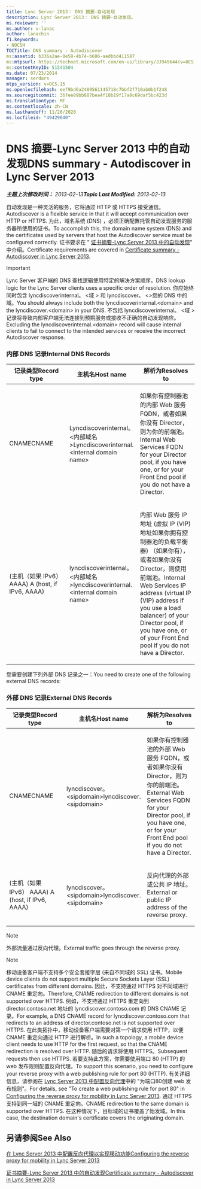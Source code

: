 ```yaml
---
title: Lync Server 2013： DNS 摘要-自动发现
description: Lync Server 2013： DNS 摘要-自动发现。
ms.reviewer: ''
ms.author: v-lanac
author: lanachin
f1.keywords:
- NOCSH
TOCTitle: DNS summary - Autodiscover
ms:assetid: b336a2ae-0e58-4b74-b606-aedbbd411587
ms:mtpsurl: https://technet.microsoft.com/en-us/library/JJ945644(v=OCS.15)
ms:contentKeyID: 51541504
ms.date: 07/23/2014
manager: serdars
mtps_version: v=OCS.15
ms.openlocfilehash: eef9bd6a2489561145718c7bbf2f710ab0b1f248
ms.sourcegitcommit: 36fee89bb887bea4f18b19f17a8c69daf5bc423d
ms.translationtype: MT
ms.contentlocale: zh-CN
ms.lasthandoff: 11/26/2020
ms.locfileid: "49429040"
---
```

# <a name="dns-summary---autodiscover-in-lync-server-2013"></a><span data-ttu-id="7a9e3-103">DNS 摘要-Lync Server 2013 中的自动发现</span><span class="sxs-lookup"><span data-stu-id="7a9e3-103">DNS summary - Autodiscover in Lync Server 2013</span></span>

<div data-xmlns="http://www.w3.org/1999/xhtml">

<div class="topic" data-xmlns="http://www.w3.org/1999/xhtml" data-msxsl="urn:schemas-microsoft-com:xslt" data-cs="https://msdn.microsoft.com/">

<div data-asp="https://msdn2.microsoft.com/asp">



</div>

<div id="mainSection">

<div id="mainBody"><span data-ttu-id="7a9e3-104">

<span> </span></span><span class="sxs-lookup"><span data-stu-id="7a9e3-104">

<span> </span></span></span>

<span data-ttu-id="7a9e3-105">_**主题上次修改时间：** 2013-02-13_</span><span class="sxs-lookup"><span data-stu-id="7a9e3-105">_**Topic Last Modified:** 2013-02-13_</span></span>

<span data-ttu-id="7a9e3-106">自动发现是一种灵活的服务，它将通过 HTTP 或 HTTPS 接受通信。</span><span class="sxs-lookup"><span data-stu-id="7a9e3-106">Autodiscover is a flexible service in that it will accept communication over HTTP or HTTPS.</span></span> <span data-ttu-id="7a9e3-107">为此，域名系统 (DNS) ，必须正确配置托管自动发现服务的服务器所使用的证书。</span><span class="sxs-lookup"><span data-stu-id="7a9e3-107">To accomplish this, the domain name system (DNS) and the certificates used by servers that host the Autodiscover service must be configured correctly.</span></span> <span data-ttu-id="7a9e3-108">证书要求在 " [证书摘要-Lync Server 2013 中的自动发现](lync-server-2013-certificate-summary-autodiscover.md)" 中介绍。</span><span class="sxs-lookup"><span data-stu-id="7a9e3-108">Certificate requirements are covered in [Certificate summary - Autodiscover in Lync Server 2013](lync-server-2013-certificate-summary-autodiscover.md).</span></span>

<div>


> [!IMPORTANT]  
> <span data-ttu-id="7a9e3-109">Lync Server 客户端的 DNS 查找逻辑使用特定的解决方案顺序。</span><span class="sxs-lookup"><span data-stu-id="7a9e3-109">DNS lookup logic for the Lync Server clients uses a specific order of resolution.</span></span> <span data-ttu-id="7a9e3-110">你应始终同时包含 lyncdiscoverinternal。 &lt;域 &gt; 和 lyncdiscover。 &lt;&gt;您的 DNS 中的域。</span><span class="sxs-lookup"><span data-stu-id="7a9e3-110">You should always include both the lyncdiscoverinternal.&lt;domain&gt; and the lyncdiscover.&lt;domain&gt; in your DNS.</span></span> <span data-ttu-id="7a9e3-111">不包括 lyncdiscoverinternal。 &lt;域 &gt; 记录将导致内部客户端无法连接到预期服务或接收不正确的自动发现响应。</span><span class="sxs-lookup"><span data-stu-id="7a9e3-111">Excluding the lyncdiscoverinternal.&lt;domain&gt; record will cause internal clients to fail to connect to the intended services or receive the incorrect Autodiscover response.</span></span>



</div>

### <a name="internal-dns-records"></a><span data-ttu-id="7a9e3-112">内部 DNS 记录</span><span class="sxs-lookup"><span data-stu-id="7a9e3-112">Internal DNS Records</span></span>

<table>
<colgroup>
<col style="width: 33%" />
<col style="width: 33%" />
<col style="width: 33%" />
</colgroup>
<thead>
<tr class="header">
<th><span data-ttu-id="7a9e3-113">记录类型</span><span class="sxs-lookup"><span data-stu-id="7a9e3-113">Record type</span></span></th>
<th><span data-ttu-id="7a9e3-114">主机名</span><span class="sxs-lookup"><span data-stu-id="7a9e3-114">Host name</span></span></th>
<th><span data-ttu-id="7a9e3-115">解析为</span><span class="sxs-lookup"><span data-stu-id="7a9e3-115">Resolves to</span></span></th>
</tr>
</thead>
<tbody>
<tr class="odd">
<td><p><span data-ttu-id="7a9e3-116">CNAME</span><span class="sxs-lookup"><span data-stu-id="7a9e3-116">CNAME</span></span></p></td>
<td><p><span data-ttu-id="7a9e3-117">Lyncdiscoverinternal。 &lt;内部域名&gt;</span><span class="sxs-lookup"><span data-stu-id="7a9e3-117">Lyncdiscoverinternal.&lt;internal domain name&gt;</span></span></p></td>
<td><p><span data-ttu-id="7a9e3-118">如果你有控制器池的内部 Web 服务 FQDN，或者如果你没有 Director，则为你的前端池。</span><span class="sxs-lookup"><span data-stu-id="7a9e3-118">Internal Web Services FQDN for your Director pool, if you have one, or for your Front End pool if you do not have a Director.</span></span></p></td>
</tr>
<tr class="even">
<td><p><span data-ttu-id="7a9e3-119"> (主机（如果 IPv6） AAAA) </span><span class="sxs-lookup"><span data-stu-id="7a9e3-119">A (host, if IPv6, AAAA)</span></span></p></td>
<td><p><span data-ttu-id="7a9e3-120">lyncdiscoverinternal。 &lt;内部域名&gt;</span><span class="sxs-lookup"><span data-stu-id="7a9e3-120">lyncdiscoverinternal.&lt;internal domain name&gt;</span></span></p></td>
<td><p><span data-ttu-id="7a9e3-121">内部 Web 服务 IP 地址 (虚拟 IP (VIP) 地址如果你拥有控制器池的负载平衡器) （如果你有），或者如果你没有 Director，则使用前端池。</span><span class="sxs-lookup"><span data-stu-id="7a9e3-121">Internal Web Services IP address (virtual IP (VIP) address if you use a load balancer) of your Director pool, if you have one, or of your Front End pool if you do not have a Director.</span></span></p></td>
</tr>
</tbody>
</table>


<span data-ttu-id="7a9e3-122">您需要创建下列外部 DNS 记录之一：</span><span class="sxs-lookup"><span data-stu-id="7a9e3-122">You need to create one of the following external DNS records:</span></span>

### <a name="external-dns-records"></a><span data-ttu-id="7a9e3-123">外部 DNS 记录</span><span class="sxs-lookup"><span data-stu-id="7a9e3-123">External DNS Records</span></span>

<table>
<colgroup>
<col style="width: 33%" />
<col style="width: 33%" />
<col style="width: 33%" />
</colgroup>
<thead>
<tr class="header">
<th><span data-ttu-id="7a9e3-124">记录类型</span><span class="sxs-lookup"><span data-stu-id="7a9e3-124">Record type</span></span></th>
<th><span data-ttu-id="7a9e3-125">主机名</span><span class="sxs-lookup"><span data-stu-id="7a9e3-125">Host name</span></span></th>
<th><span data-ttu-id="7a9e3-126">解析为</span><span class="sxs-lookup"><span data-stu-id="7a9e3-126">Resolves to</span></span></th>
</tr>
</thead>
<tbody>
<tr class="odd">
<td><p><span data-ttu-id="7a9e3-127">CNAME</span><span class="sxs-lookup"><span data-stu-id="7a9e3-127">CNAME</span></span></p></td>
<td><p><span data-ttu-id="7a9e3-128">lyncdiscover。 &lt;sipdomain&gt;</span><span class="sxs-lookup"><span data-stu-id="7a9e3-128">lyncdiscover.&lt;sipdomain&gt;</span></span></p></td>
<td><p><span data-ttu-id="7a9e3-129">如果你有控制器池的外部 Web 服务 FQDN，或者如果你没有 Director，则为你的前端池。</span><span class="sxs-lookup"><span data-stu-id="7a9e3-129">External Web Services FQDN for your Director pool, if you have one, or for your Front End pool if you do not have a Director.</span></span></p></td>
</tr>
<tr class="even">
<td><p><span data-ttu-id="7a9e3-130"> (主机（如果 IPv6） AAAA) </span><span class="sxs-lookup"><span data-stu-id="7a9e3-130">A (host, if IPv6, AAAA)</span></span></p></td>
<td><p><span data-ttu-id="7a9e3-131">lyncdiscover。 &lt;sipdomain&gt;</span><span class="sxs-lookup"><span data-stu-id="7a9e3-131">lyncdiscover.&lt;sipdomain&gt;</span></span></p></td>
<td><p><span data-ttu-id="7a9e3-132">反向代理的外部或公共 IP 地址。</span><span class="sxs-lookup"><span data-stu-id="7a9e3-132">External or public IP address of the reverse proxy.</span></span></p></td>
</tr>
</tbody>
</table>


<div>


> [!NOTE]  
> <span data-ttu-id="7a9e3-133">外部流量通过反向代理。</span><span class="sxs-lookup"><span data-stu-id="7a9e3-133">External traffic goes through the reverse proxy.</span></span>



</div>

<div>


> [!NOTE]  
> <span data-ttu-id="7a9e3-134">移动设备客户端不支持多个安全套接字层 (来自不同域的 SSL) 证书。</span><span class="sxs-lookup"><span data-stu-id="7a9e3-134">Mobile device clients do not support multiple Secure Sockets Layer (SSL) certificates from different domains.</span></span> <span data-ttu-id="7a9e3-135">因此，不支持通过 HTTPS 对不同域进行 CNAME 重定向。</span><span class="sxs-lookup"><span data-stu-id="7a9e3-135">Therefore, CNAME redirection to different domains is not supported over HTTPS.</span></span> <span data-ttu-id="7a9e3-136">例如，不支持通过 HTTPS 重定向到 director.contoso.net 地址的 lyncdiscover.contoso.com 的 DNS CNAME 记录。</span><span class="sxs-lookup"><span data-stu-id="7a9e3-136">For example, a DNS CNAME record for lyncdiscover.contoso.com that redirects to an address of director.contoso.net is not supported over HTTPS.</span></span> <span data-ttu-id="7a9e3-137">在此类拓扑中，移动设备客户端需要对第一个请求使用 HTTP，以便 CNAME 重定向通过 HTTP 进行解析。</span><span class="sxs-lookup"><span data-stu-id="7a9e3-137">In such a topology, a mobile device client needs to use HTTP for the first request, so that the CNAME redirection is resolved over HTTP.</span></span> <span data-ttu-id="7a9e3-138">随后的请求将使用 HTTPS。</span><span class="sxs-lookup"><span data-stu-id="7a9e3-138">Subsequent requests then use HTTPS.</span></span> <span data-ttu-id="7a9e3-139">若要支持此方案，你需要使用端口 80 (HTTP) 的 web 发布规则配置反向代理。</span><span class="sxs-lookup"><span data-stu-id="7a9e3-139">To support this scenario, you need to configure your reverse proxy with a web publishing rule for port 80 (HTTP).</span></span> <span data-ttu-id="7a9e3-140">有关详细信息，请参阅在 <A href="lync-server-2013-configuring-the-reverse-proxy-for-mobility.md">Lync Server 2013 中配置反向代理</A>中的 "为端口80创建 web 发布规则"。</span><span class="sxs-lookup"><span data-stu-id="7a9e3-140">For details, see "To create a web publishing rule for port 80" in <A href="lync-server-2013-configuring-the-reverse-proxy-for-mobility.md">Configuring the reverse proxy for mobility in Lync Server 2013</A>.</span></span> <span data-ttu-id="7a9e3-141">通过 HTTPS 支持到同一域的 CNAME 重定向。</span><span class="sxs-lookup"><span data-stu-id="7a9e3-141">CNAME redirection to the same domain is supported over HTTPS.</span></span> <span data-ttu-id="7a9e3-142">在这种情况下，目标域的证书覆盖了始发域。</span><span class="sxs-lookup"><span data-stu-id="7a9e3-142">In this case, the destination domain's certificate covers the originating domain.</span></span>



</div>

<div>

## <a name="see-also"></a><span data-ttu-id="7a9e3-143">另请参阅</span><span class="sxs-lookup"><span data-stu-id="7a9e3-143">See Also</span></span>


[<span data-ttu-id="7a9e3-144">在 Lync Server 2013 中配置反向代理以实现移动功能</span><span class="sxs-lookup"><span data-stu-id="7a9e3-144">Configuring the reverse proxy for mobility in Lync Server 2013</span></span>](lync-server-2013-configuring-the-reverse-proxy-for-mobility.md)  


[<span data-ttu-id="7a9e3-145">证书摘要-Lync Server 2013 中的自动发现</span><span class="sxs-lookup"><span data-stu-id="7a9e3-145">Certificate summary - Autodiscover in Lync Server 2013</span></span>](lync-server-2013-certificate-summary-autodiscover.md)  
  

<span data-ttu-id="7a9e3-146"></div>

</div>

<span> </span>

</div>

</div>

</span><span class="sxs-lookup"><span data-stu-id="7a9e3-146"></div>

</div>

<span> </span>

</div>

</div>

</span></span></div>

